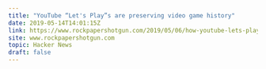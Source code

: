 ```yaml
---
title: "YouTube “Let's Play”s are preserving video game history"
date: 2019-05-14T14:01:15Z
link: https://www.rockpapershotgun.com/2019/05/06/how-youtube-lets-plays-are-preserving-video-game-history/?utm_medium=RSS&utm_source=hune
site: www.rockpapershotgun.com
topic: Hacker News
draft: false
---
```

